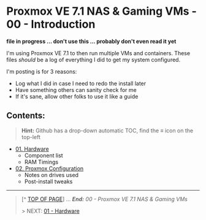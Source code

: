 # Proxmox VE 7.1 NAS & Gaming VMs - 00 - Introduction

**file in progress ... don't use this ... probably don't even read it yet**

I'm using Proxmox VE 7.1 to then run multiple VMs and containers. These files *should* be a log of everything I did to get my system configured. 

I'm posting is for 3 reasons:

* Log what I did in case I need to redo the install later
* Have something others can sanity check for me
* If it's sane, allow other folks to use it like a guide

## Contents:
> **Hint:** Github has a drop-down automatic TOC, find the **≡** icon on the top-left

* [01. Hardware](01.Hardware.md)
    + Component list
    + RAM Timings
* [02. Proxmox Configuration](02.ProxmoxConfig.md)
    + Notes on drives used
    + Post-install tweaks

---
> [^ [TOP OF PAGE](#proxmox-ve-7.1-nas-and-gaming-vms---00---introduction)] ... ***End:*** *00 - Proxmox VE 7.1 NAS & Gaming VMs*
> 
> \> NEXT: [01 - Hardware](01.Hardware.md)
